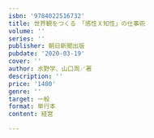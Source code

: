 ```yaml
---
isbn: '9784022516732'
title: 世界観をつくる　「感性Ｘ知性」の仕事術
volume: ''
series: ''
publisher: 朝日新聞出版
pubdate: '2020-03-19'
cover: ''
author: 水野学、山口周／著
description: ''
price: '1400'
genre: ''
target: 一般
format: 単行本
content: 経営

---
```

